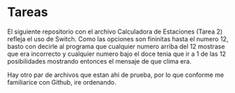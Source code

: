 # Tareas
El siguiente repositorio con el archivo Calculadora de Estaciones (Tarea 2) refleja el uso de Switch. Como las opciones son fininitas hasta el numero 12, basto con decirle al programa que cualquier numero arriba del 12 mostrase que era incorrecto y cualquier numero bajo el doce tenia que ir a 1 de las 12 posibilidades mostrando entonces el mensaje de que clima era. 

Hay otro par de archivos que estan ahi de prueba, por lo que conforme me familiarice con Github, ire ordenando. 
